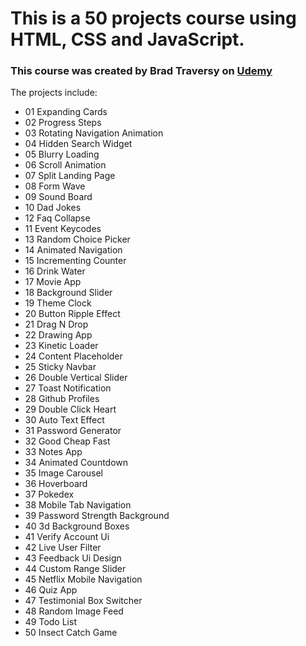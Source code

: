 # This is a 50 projects course using HTML, CSS and JavaScript.
### This course was created by Brad Traversy on [Udemy](https://www.udemy.com/course/50-projects-50-days/)
The projects include:

 - 01	Expanding Cards	
 - 02	Progress Steps	
 - 03	Rotating Navigation Animation	
 - 04	Hidden Search Widget	
 - 05	Blurry Loading	
 - 06	Scroll Animation	
 - 07	Split Landing Page	
 - 08	Form Wave	
 - 09	Sound Board	
 - 10	Dad Jokes	
 - 12	Faq Collapse	
 - 11	Event Keycodes	
 - 13	Random Choice Picker	
 - 14	Animated Navigation	
 - 15	Incrementing Counter	
 - 16	Drink Water	
 - 17	Movie App	
 - 18	Background Slider	
 - 19	Theme Clock	
 - 20	Button Ripple Effect	
 - 21	Drag N Drop	
 - 22	Drawing App	
 - 23	Kinetic Loader	
 - 24	Content Placeholder	
 - 25	Sticky Navbar	
 - 26	Double Vertical Slider	
 - 27	Toast Notification	
 - 28	Github Profiles	
 - 29	Double Click Heart	
 - 30	Auto Text Effect	
 - 31	Password Generator	
 - 32	Good Cheap Fast	
 - 33	Notes App	
 - 34	Animated Countdown	
 - 35	Image Carousel	
 - 36	Hoverboard	
 - 37	Pokedex	
 - 38	Mobile Tab Navigation	
 - 39	Password Strength Background	
 - 40	3d Background Boxes	
 - 41	Verify Account Ui	
 - 42	Live User Filter	
 - 43	Feedback Ui Design	
 - 44	Custom Range Slider	
 - 45	Netflix Mobile Navigation	
 - 46	Quiz App	
 - 47	Testimonial Box Switcher	
 - 48	Random Image Feed	
 - 49	Todo List	
 - 50	Insect Catch Game	
